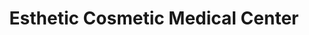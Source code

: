 ---
title: "Esthetic Cosmetic Medical Center"
url: /erlenbach-zh/esthetic-cosmetic-medical-center/
shop: Kosmetik
---